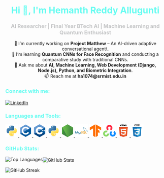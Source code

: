 <!-- Header Section -->
<h1 align="center" style="color:#66FCF1;">Hi 👋, I'm Hemanth Reddy Allugunti</h1>
<h3 align="center" style="color:#C5C6C7;">
  AI Researcher | Final Year BTech AI | Machine Learning and Quantum Enthusiast
</h3>

<!-- About Section -->
<p align="center">
  🔭 I’m currently working on <strong>Project Matthew</strong> – An AI-driven adaptive conversational agent\.<br>
  🌱 I’m learning <strong>Quantum CNNs for Face Recognition</strong> and conducting a comparative study with traditional CNNs.<br>
  💬 Ask me about <strong>AI, Machine Learning, Web Development (Django, Node.js), Python, and Biometric Integration</strong>.<br>
  📫 Reach me at <strong>ha1074@srmist.edu.in</strong>
</p>

<!-- Connect with Me Section -->
<h3 align="left" style="color:#66FCF1;">Connect with me:</h3>
<p align="left">
  <a href="https://www.linkedin.com/in/hemanth-allugunti-883b36216/" target="_blank">
    <img align="center" src="https://img.shields.io/badge/LinkedIn-%230077B5.svg?logo=linkedin&logoColor=white" alt="LinkedIn" height="30" />
  </a>

  </a>
</p>

<!-- Languages and Tools Section -->
<h3 align="left" style="color:#66FCF1;">Languages and Tools:</h3>
<p align="left">
    <a href="https://www.python.org" target="_blank" rel="noreferrer">
    <img src="https://raw.githubusercontent.com/devicons/devicon/master/icons/python/python-original.svg" alt="Python" width="40" height="40"/>
  </a>
  <a href="https://www.cprogramming.com/" target="_blank" rel="noreferrer">
    <img src="https://raw.githubusercontent.com/devicons/devicon/master/icons/c/c-original.svg" alt="C" width="40" height="40"/>
  </a>
  <a href="https://www.w3schools.com/cpp/" target="_blank" rel="noreferrer">
    <img src="https://raw.githubusercontent.com/devicons/devicon/master/icons/cplusplus/cplusplus-original.svg" alt="C++" width="40" height="40"/>
  </a>
  <a href="https://www.python.org" target="_blank" rel="noreferrer">
    <img src="https://raw.githubusercontent.com/devicons/devicon/master/icons/python/python-original.svg" alt="Python" width="40" height="40"/>
  </a>
  <a href="https://nodejs.org/" target="_blank" rel="noreferrer">
    <img src="https://raw.githubusercontent.com/devicons/devicon/master/icons/nodejs/nodejs-original.svg" alt="Node.js" width="40" height="40"/>
  </a>
  <a href="https://www.mysql.com/" target="_blank" rel="noreferrer">
    <img src="https://raw.githubusercontent.com/devicons/devicon/master/icons/mysql/mysql-original-wordmark.svg" alt="MySQL" width="40" height="40"/>
  </a>
  <a href="https://www.tensorflow.org/" target="_blank" rel="noreferrer">
    <img src="https://raw.githubusercontent.com/devicons/devicon/master/icons/tensorflow/tensorflow-original.svg" alt="TensorFlow" width="40" height="40"/>
  </a>
  <a href="https://opencv.org/" target="_blank" rel="noreferrer">
    <img src="https://raw.githubusercontent.com/devicons/devicon/master/icons/opencv/opencv-original.svg" alt="OpenCV" width="40" height="40"/>
  </a>
  <a href="https://www.w3schools.com/html/" target="_blank" rel="noreferrer">
    <img src="https://raw.githubusercontent.com/devicons/devicon/master/icons/html5/html5-original-wordmark.svg" alt="HTML5" width="40" height="40"/>
  </a>
  <a href="https://www.w3schools.com/css/" target="_blank" rel="noreferrer">
    <img src="https://raw.githubusercontent.com/devicons/devicon/master/icons/css3/css3-original-wordmark.svg" alt="CSS3" width="40" height="40"/>
  </a>
</p>

<!-- GitHub Stats Section -->
<h3 align="left" style="color:#66FCF1;">GitHub Stats:</h3>
<p>
  <img align="left" src="https://github-readme-stats.vercel.app/api/top-langs?username=alluguntihemanth&show_icons=true&locale=en&layout=compact&theme=radical" alt="Top Languages" />
</p>
<p>
  <img align="center" src="https://github-readme-stats.vercel.app/api?username=alluguntihemanth&show_icons=true&locale=en&theme=radical" alt="GitHub Stats" />
</p>
<p>
  <img align="center" src="https://github-readme-streak-stats.herokuapp.com/?user=alluguntihemanth&theme=radical" alt="GitHub Streak" />
</p>


